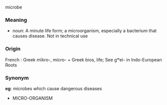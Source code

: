 microbe
### Meaning
+ _noun_: A minute life form; a microorganism, especially a bacterium that causes disease. Not in technical use

### Origin

French : Greek mīkro-, micro- + Greek bios, life; See gʷei- in Indo-European Roots

### Synonym

__eg__: microbes which cause dangerous diseases

+ MICRO-ORGANISM


